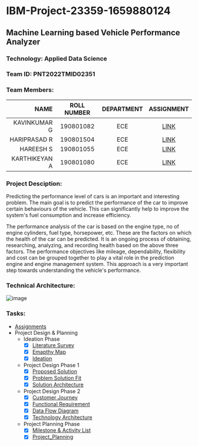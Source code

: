 # IBM-Project-23359-1659880124
## Machine Learning based Vehicle Performance Analyzer 

### Technology: Applied Data Science
### Team ID: PNT2022TMID02351
### Team Members:

|NAME          | ROLL NUMBER | DEPARTMENT  | ASSIGNMENT | 
|-------------:|:-----------:|:-----------:|:----------:|
|KAVINKUMAR G  |  190801082  |   ECE       | [LINK](https://github.com/IBM-EPBL/IBM-Project-23359-1659880124/tree/main/Assignments/Team%20Lead%20(Kavin%20kumar%20G)) |
|HARIPRASAD R  |  190801504  |   ECE       | [LINK](https://github.com/IBM-EPBL/IBM-Project-23359-1659880124/tree/main/Assignments/Team%20Member%201%20(Hariprasad%20R)) | 
|HAREESH S     |  190801055  |   ECE       | [LINK](https://github.com/IBM-EPBL/IBM-Project-23359-1659880124/tree/main/Assignments/Team%20Member%202%20(Hareesh%20S)) |
|KARTHIKEYAN A |  190801080  |   ECE       | [LINK](https://github.com/IBM-EPBL/IBM-Project-23359-1659880124/tree/main/Assignments/Team%20Member%203%20(Karthikeyan%20A)) |


### Project Desciption:
Predicting the performance level of cars is an important and interesting problem. The main goal is to predict the performance of the car to improve certain behaviours of the vehicle. This can significantly help to improve the system's fuel consumption and increase efficiency.

The performance analysis of the car is based on the engine type, no of engine cylinders, fuel type, horsepower, etc. These are the factors on which the health of the car can be predicted. It is an ongoing process of obtaining, researching, analyzing, and recording health based on the above three factors. The performance objectives like mileage, dependability, flexibility and cost can be grouped together to play a vital role in the prediction engine and engine management system. This approach is a very important step towards understanding the vehicle's performance.


### Technical Architecture:
![image](https://user-images.githubusercontent.com/88080609/193425222-850f5dd3-0daa-4ef4-a4e4-25f24628de34.png)


### Tasks:
* [Assignments](https://github.com/IBM-EPBL/IBM-Project-23359-1659880124/tree/main/Assignments)
* Project Design & Planning
    - Ideation Phase
        - [x] [Literature Survey](https://github.com/IBM-EPBL/IBM-Project-23359-1659880124/blob/main/Project%20Design%20%26%20Planning/Ideation%20Phase/Literature_survey_Machine_Learning_based_Vehicle_Performance_Analyzer.pdf)
        - [x] [Emapthy Map](https://github.com/IBM-EPBL/IBM-Project-23359-1659880124/blob/main/Project%20Design%20%26%20Planning/Ideation%20Phase/Empathy_map.pdf)
        - [x] [Ideation](https://github.com/IBM-EPBL/IBM-Project-23359-1659880124/blob/main/Project%20Design%20%26%20Planning/Ideation%20Phase/Ideation.pdf)
    - Project Design Phase 1
        - [x] [Proposed Solution](https://github.com/IBM-EPBL/IBM-Project-23359-1659880124/blob/main/Project%20Design%20%26%20Planning/Project%20Design%20Phase%201/Proposed_Solution_PNT2022TMID02351.pdf)
        - [x] [Problem Solution Fit](https://github.com/IBM-EPBL/IBM-Project-23359-1659880124/blob/main/Project%20Design%20%26%20Planning/Project%20Design%20Phase%201/Problem_solution_fit_PNT2022TMID02351.pdf)
        - [x] [Solution Architecture](https://github.com/IBM-EPBL/IBM-Project-23359-1659880124/blob/main/Project%20Design%20%26%20Planning/Project%20Design%20Phase%201/Solution_Architecture_PNT2022TMID02351.pdf)
    - Project Design Phase 2
        - [x] [Customer Journey](https://github.com/IBM-EPBL/IBM-Project-23359-1659880124/blob/main/Project%20Design%20%26%20Planning/Project%20Design%20Phase%202/Customer_Journey_Map_PNT2022TMID02351.pdf)
        - [x] [Functional Requirement](https://github.com/IBM-EPBL/IBM-Project-23359-1659880124/blob/main/Project%20Design%20%26%20Planning/Project%20Design%20Phase%202/Solution_Requirements_PNT2022TMID02351.pdf)
        - [x] [Data Flow Diagram](https://github.com/IBM-EPBL/IBM-Project-23359-1659880124/blob/main/Project%20Design%20%26%20Planning/Project%20Design%20Phase%202/Data_Flow_Diagram_PNT2022TMID02351.pdf)
        - [x] [Technology Architecture](https://github.com/IBM-EPBL/IBM-Project-23359-1659880124/blob/main/Project%20Design%20%26%20Planning/Project%20Design%20Phase%202/Technology_Stack_PNT2022TMID02351.pdf)
    - Project Planning Phase
        - [x] [Milestone & Activity List](https://github.com/IBM-EPBL/IBM-Project-23359-1659880124/blob/main/Project%20Design%20%26%20Planning/Project%20Planning%20Phase/Milestone%20%26%20Activity%20List.pdf)
        - [x] [Project_Planning](https://github.com/IBM-EPBL/IBM-Project-23359-1659880124/blob/main/Project%20Design%20%26%20Planning/Project%20Planning%20Phase/Project_Planning.pdf)
